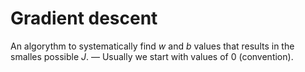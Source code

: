 # Gradient descent

An algorythm to systematically find *w* and *b* values that results in the smalles possible *J*.
— Usually we start with values of 0 (convention).



